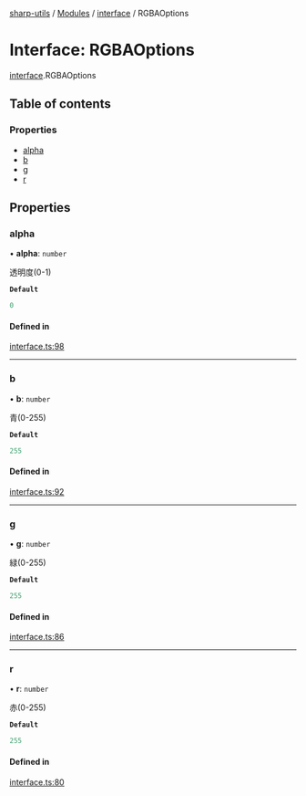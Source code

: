 [sharp-utils](../README.md) / [Modules](../modules.md) / [interface](../modules/interface.md) / RGBAOptions

# Interface: RGBAOptions

[interface](../modules/interface.md).RGBAOptions

## Table of contents

### Properties

- [alpha](interface.RGBAOptions.md#alpha)
- [b](interface.RGBAOptions.md#b)
- [g](interface.RGBAOptions.md#g)
- [r](interface.RGBAOptions.md#r)

## Properties

### alpha

• **alpha**: `number`

透明度(0-1)

**`Default`**

```ts
0
```

#### Defined in

[interface.ts:98](https://github.com/Manju2367/sharpUtils/blob/ecfe1af/interface.ts#L98)

___

### b

• **b**: `number`

青(0-255)

**`Default`**

```ts
255
```

#### Defined in

[interface.ts:92](https://github.com/Manju2367/sharpUtils/blob/ecfe1af/interface.ts#L92)

___

### g

• **g**: `number`

緑(0-255)

**`Default`**

```ts
255
```

#### Defined in

[interface.ts:86](https://github.com/Manju2367/sharpUtils/blob/ecfe1af/interface.ts#L86)

___

### r

• **r**: `number`

赤(0-255)

**`Default`**

```ts
255
```

#### Defined in

[interface.ts:80](https://github.com/Manju2367/sharpUtils/blob/ecfe1af/interface.ts#L80)
